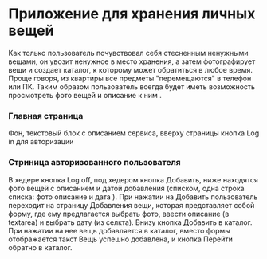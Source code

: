 # Приложение для хранения личных вещей
Как только пользователь почувствовал себя стесненным ненужными вещами, 
он увозит ненужное в место хранения, а затем фотографирует вещи и создает каталог, 
к которому  может обратиться в любое время. Проще говоря, из квартиры все предметы 
"перемещаются" в телефон или ПК. Таким образом пользователь всегда будет иметь возможность
просмотреть фото вещей и описание к ним .
### Главная страница
Фон, текстовый блок с описанием сервиса, вверху страницы кнопка Log in для авторизации
### Стриница авторизованного пользователя

В хедере кнопка Log off, под хедером кнопка Добавить, ниже находятся фото вещей с описанием и датой 
добавления (списком, одна строка списка: фото описание и дата ).
При нажатии на Добавить пользователь переходит на страницу Добавления вещи, которая представляет собой форму,
 где ему предлагается выбрать фото, ввести описание (в textarea) и выбрать дату (из селкта).
Внизу кнопка Добавить в каталог. При нажатии на нее вещь добавляется в каталог, вместо формы 
отображается такст Вещь успешно добавлена, и кнопка Перейти обратно в каталог.
